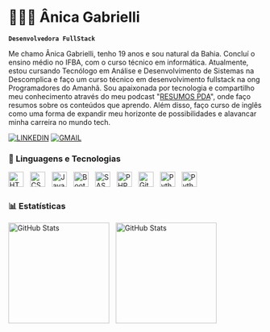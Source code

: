 # 👩🏻‍💻 Ânica Gabrielli

**`Desenvolvedora FullStack`**

Me chamo Ânica Gabrielli, tenho 19 anos e sou natural da Bahia. Concluí o ensino médio no IFBA, com o curso técnico em informática. Atualmente, estou cursando Tecnólogo em Análise e Desenvolvimento de Sistemas na Descomplica e faço um curso técnico em desenvolvimento fullstack na ong Programadores do Amanhã. Sou apaixonada por tecnologia e compartilho meu conhecimento através do meu podcast "[RESUMOS PDA](https://open.spotify.com/show/6kHpgf3PUgd5h8qIH0s0LU?si=w9CKGu-iSYKdDYU-ggfumA)", onde faço resumos sobre os conteúdos que aprendo. Além disso, faço curso de inglês como uma forma de expandir meu horizonte de possibilidades e alavancar minha carreira no mundo tech.


[![LINKEDIN](https://img.shields.io/badge/LinkedIn-0077B5?style=for-the-badge&logo=linkedin&logoColor=white)](https://www.linkedin.com/in/anica-gabrielli-pereira-santos-3b596b2bb/)
[![GMAIL](https://img.shields.io/badge/Gmail-D14836?style=for-the-badge&logo=gmail&logoColor=white)](mailto:anicagabriellips@gmail.com)

### 🤖 Linguagens e Tecnologias

<img 
    align="left" 
    alt="HTML"
    title="HTML" 
    width="30px" 
    style="padding-right: 10px;" 
    src="https://cdn.jsdelivr.net/gh/devicons/devicon@latest/icons/html5/html5-original.svg" 
/>
<img 
    align="left" 
    alt="CSS" 
    title="CSS"
    width="30px" 
    style="padding-right: 10px;" 
    src="https://cdn.jsdelivr.net/gh/devicons/devicon@latest/icons/css3/css3-original.svg" 
/>
<img 
    align="left" 
    alt="JavaScript" 
    title="JavaScript"
    width="30px" 
    style="padding-right: 10px;" 
    src="https://cdn.jsdelivr.net/gh/devicons/devicon@latest/icons/javascript/javascript-original.svg" 
/>
<img 
    align="left" 
    alt="Bootstrap"
    title="Bootstrap" 
    width="30px" 
    style="padding-right: 10px;" 
    src="https://cdn.jsdelivr.net/gh/devicons/devicon@latest/icons/bootstrap/bootstrap-original.svg" 
/>
<img 
    align="left" 
    alt="SASS" 
    title="SASS"
    width="30px" 
    style="padding-right: 10px;" 
    src="https://cdn.jsdelivr.net/gh/devicons/devicon@latest/icons/sass/sass-original.svg" 
/>
<img 
    align="left" 
    alt="PHP" 
    title="PHP"
    width="30px" 
    style="padding-right: 10px;" 
    src="https://cdn.jsdelivr.net/gh/devicons/devicon@latest/icons/php/php-original.svg" 
/>
<img 
    align="left" 
    alt="Git" 
    title="Git"
    width="30px" 
    style="padding-right: 10px;" 
    src="https://cdn.jsdelivr.net/gh/devicons/devicon@latest/icons/git/git-original.svg" 
/>
<img 
    align="left" 
    alt="Python" 
    title="Python"
    width="30px" 
    style="padding-right: 10px;" 
    src="https://cdn.jsdelivr.net/gh/devicons/devicon@latest/icons/python/python-original.svg" 
/>
<img 
    align="left" 
    alt="Python" 
    title="Python"
    width="30px" 
    style="padding-right: 10px;" 
    src="https://cdn.jsdelivr.net/gh/devicons/devicon@latest/icons/django/django-original.svg" 
/>

<br/>
<br/>

### 📊 Estatísticas

<p>
  <img 
    align="left" 
    alt="GitHub Stats" 
    height="200" 
    style="padding-right: 10px;" 
    src="https://github-readme-stats.vercel.app/api?username=AnicaGabrielli&show_icons=true&theme=tokyonight&include_all_commits=true&locale=pt-br" 
  />

<img 
      align="left" 
      alt="GitHub Stats" 
      height="200" 
      src="https://github-readme-stats.vercel.app/api/top-langs/?username=AnicaGabrielli&theme=tokyonight&layout=compact&custom_title=Tecnologias&langs_count=9" 
  />

</p>
